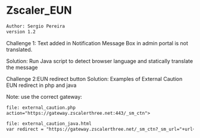 # Zscaler_EUN

```bash
Author: Sergio Pereira
version 1.2
```

Challenge 1:
Text added in Notification Message Box in admin portal is not translated.  

Solution: 
Run Java script to detect browser language and statically translate the message


Challenge 2:EUN redirect button
Solution:
Examples of External Caution EUN redirect in php and java

Note: use the correct gateway:
```html
file: external_caution.php
action="https://gateway.zscalerthree.net:443/_sm_ctn">

file: external_caution_java.html
var redirect = "https://gateway.zscalerthree.net/_sm_ctn?_sm_url="+url+ "&_sm_rid=" + zsq + "&_sm_cat=" +cat;
```
